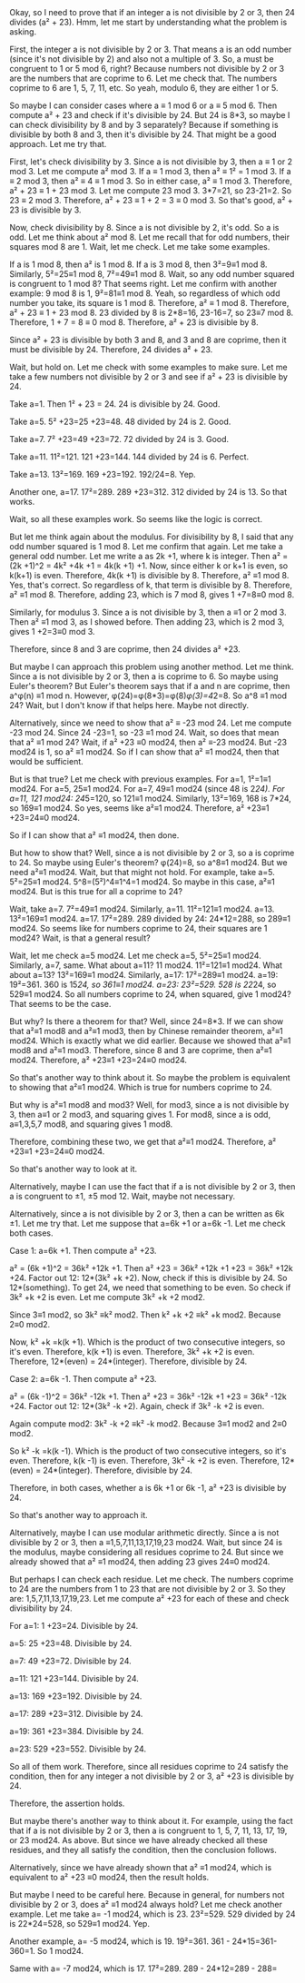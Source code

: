 <think>
Okay, so I need to prove that if an integer a is not divisible by 2 or 3, then 24 divides (a² + 23). Hmm, let me start by understanding what the problem is asking. 

First, the integer a is not divisible by 2 or 3. That means a is an odd number (since it's not divisible by 2) and also not a multiple of 3. So, a must be congruent to 1 or 5 mod 6, right? Because numbers not divisible by 2 or 3 are the numbers that are coprime to 6. Let me check that. The numbers coprime to 6 are 1, 5, 7, 11, etc. So yeah, modulo 6, they are either 1 or 5. 

So maybe I can consider cases where a ≡ 1 mod 6 or a ≡ 5 mod 6. Then compute a² + 23 and check if it's divisible by 24. But 24 is 8*3, so maybe I can check divisibility by 8 and by 3 separately? Because if something is divisible by both 8 and 3, then it's divisible by 24. That might be a good approach. Let me try that.

First, let's check divisibility by 3. Since a is not divisible by 3, then a ≡ 1 or 2 mod 3. Let me compute a² mod 3. If a ≡ 1 mod 3, then a² ≡ 1² = 1 mod 3. If a ≡ 2 mod 3, then a² ≡ 4 ≡ 1 mod 3. So in either case, a² ≡ 1 mod 3. Therefore, a² + 23 ≡ 1 + 23 mod 3. Let me compute 23 mod 3. 3*7=21, so 23-21=2. So 23 ≡ 2 mod 3. Therefore, a² + 23 ≡ 1 + 2 = 3 ≡ 0 mod 3. So that's good, a² + 23 is divisible by 3. 

Now, check divisibility by 8. Since a is not divisible by 2, it's odd. So a is odd. Let me think about a² mod 8. Let me recall that for odd numbers, their squares mod 8 are 1. Wait, let me check. Let me take some examples. 

If a is 1 mod 8, then a² is 1 mod 8. If a is 3 mod 8, then 3²=9≡1 mod 8. Similarly, 5²=25≡1 mod 8, 7²=49≡1 mod 8. Wait, so any odd number squared is congruent to 1 mod 8? That seems right. Let me confirm with another example: 9 mod 8 is 1, 9²=81≡1 mod 8. Yeah, so regardless of which odd number you take, its square is 1 mod 8. Therefore, a² ≡ 1 mod 8. Therefore, a² + 23 ≡ 1 + 23 mod 8. 23 divided by 8 is 2*8=16, 23-16=7, so 23≡7 mod 8. Therefore, 1 + 7 = 8 ≡ 0 mod 8. Therefore, a² + 23 is divisible by 8. 

Since a² + 23 is divisible by both 3 and 8, and 3 and 8 are coprime, then it must be divisible by 24. Therefore, 24 divides a² + 23. 

Wait, but hold on. Let me check with some examples to make sure. Let me take a few numbers not divisible by 2 or 3 and see if a² + 23 is divisible by 24. 

Take a=1. Then 1² + 23 = 24. 24 is divisible by 24. Good. 

Take a=5. 5² +23=25 +23=48. 48 divided by 24 is 2. Good. 

Take a=7. 7² +23=49 +23=72. 72 divided by 24 is 3. Good. 

Take a=11. 11²=121. 121 +23=144. 144 divided by 24 is 6. Perfect. 

Take a=13. 13²=169. 169 +23=192. 192/24=8. Yep. 

Another one, a=17. 17²=289. 289 +23=312. 312 divided by 24 is 13. So that works. 

Wait, so all these examples work. So seems like the logic is correct. 

But let me think again about the modulus. For divisibility by 8, I said that any odd number squared is 1 mod 8. Let me confirm that again. Let me take a general odd number. Let me write a as 2k +1, where k is integer. Then a² = (2k +1)^2 = 4k² +4k +1 = 4k(k +1) +1. Now, since either k or k+1 is even, so k(k+1) is even. Therefore, 4k(k +1) is divisible by 8. Therefore, a² ≡1 mod 8. Yes, that's correct. So regardless of k, that term is divisible by 8. Therefore, a² ≡1 mod 8. Therefore, adding 23, which is 7 mod 8, gives 1 +7=8≡0 mod 8. 

Similarly, for modulus 3. Since a is not divisible by 3, then a ≡1 or 2 mod 3. Then a² ≡1 mod 3, as I showed before. Then adding 23, which is 2 mod 3, gives 1 +2=3≡0 mod 3. 

Therefore, since 8 and 3 are coprime, then 24 divides a² +23. 

But maybe I can approach this problem using another method. Let me think. Since a is not divisible by 2 or 3, then a is coprime to 6. So maybe using Euler's theorem? But Euler's theorem says that if a and n are coprime, then a^φ(n) ≡1 mod n. However, φ(24)=φ(8*3)=φ(8)*φ(3)=4*2=8. So a^8 ≡1 mod 24? Wait, but I don't know if that helps here. Maybe not directly. 

Alternatively, since we need to show that a² ≡ -23 mod 24. Let me compute -23 mod 24. Since 24 -23=1, so -23 ≡1 mod 24. Wait, so does that mean that a² ≡1 mod 24? Wait, if a² +23 ≡0 mod24, then a² ≡-23 mod24. But -23 mod24 is 1, so a² ≡1 mod24. So if I can show that a² ≡1 mod24, then that would be sufficient. 

But is that true? Let me check with previous examples. For a=1, 1²=1≡1 mod24. For a=5, 25≡1 mod24. For a=7, 49≡1 mod24 (since 48 is 2*24). For a=11, 121 mod24: 24*5=120, so 121≡1 mod24. Similarly, 13²=169, 168 is 7*24, so 169≡1 mod24. So yes, seems like a²≡1 mod24. Therefore, a² +23≡1 +23=24≡0 mod24. 

So if I can show that a² ≡1 mod24, then done. 

But how to show that? Well, since a is not divisible by 2 or 3, so a is coprime to 24. So maybe using Euler's theorem? φ(24)=8, so a^8≡1 mod24. But we need a²≡1 mod24. Wait, but that might not hold. For example, take a=5. 5²=25≡1 mod24. 5^8=(5²)^4≡1^4=1 mod24. So maybe in this case, a²≡1 mod24. But is this true for all a coprime to 24? 

Wait, take a=7. 7²=49≡1 mod24. Similarly, a=11. 11²=121≡1 mod24. a=13. 13²=169≡1 mod24. a=17. 17²=289. 289 divided by 24: 24*12=288, so 289≡1 mod24. So seems like for numbers coprime to 24, their squares are 1 mod24? Wait, is that a general result? 

Wait, let me check a=5 mod24. Let me check a=5, 5²=25≡1 mod24. Similarly, a=7, same. What about a=11? 11 mod24. 11²=121≡1 mod24. What about a=13? 13²=169≡1 mod24. Similarly, a=17: 17²=289≡1 mod24. a=19: 19²=361. 360 is 15*24, so 361≡1 mod24. a=23: 23²=529. 528 is 22*24, so 529≡1 mod24. So all numbers coprime to 24, when squared, give 1 mod24? That seems to be the case. 

But why? Is there a theorem for that? Well, since 24=8*3. If we can show that a²≡1 mod8 and a²≡1 mod3, then by Chinese remainder theorem, a²≡1 mod24. Which is exactly what we did earlier. Because we showed that a²≡1 mod8 and a²≡1 mod3. Therefore, since 8 and 3 are coprime, then a²≡1 mod24. Therefore, a² +23≡1 +23=24≡0 mod24. 

So that's another way to think about it. So maybe the problem is equivalent to showing that a²≡1 mod24. Which is true for numbers coprime to 24. 

But why is a²≡1 mod8 and mod3? Well, for mod3, since a is not divisible by 3, then a≡1 or 2 mod3, and squaring gives 1. For mod8, since a is odd, a≡1,3,5,7 mod8, and squaring gives 1 mod8. 

Therefore, combining these two, we get that a²≡1 mod24. Therefore, a² +23≡1 +23=24≡0 mod24. 

So that's another way to look at it. 

Alternatively, maybe I can use the fact that if a is not divisible by 2 or 3, then a is congruent to ±1, ±5 mod 12. Wait, maybe not necessary. 

Alternatively, since a is not divisible by 2 or 3, then a can be written as 6k ±1. Let me try that. Let me suppose that a=6k +1 or a=6k -1. Let me check both cases. 

Case 1: a=6k +1. Then compute a² +23. 

a² = (6k +1)^2 = 36k² +12k +1. Then a² +23 = 36k² +12k +1 +23 = 36k² +12k +24. Factor out 12: 12*(3k² +k +2). Now, check if this is divisible by 24. So 12*(something). To get 24, we need that something to be even. So check if 3k² +k +2 is even. Let me compute 3k² +k +2 mod2. 

Since 3≡1 mod2, so 3k² ≡k² mod2. Then k² +k +2 ≡k² +k mod2. Because 2≡0 mod2. 

Now, k² +k =k(k +1). Which is the product of two consecutive integers, so it's even. Therefore, k(k +1) is even. Therefore, 3k² +k +2 is even. Therefore, 12*(even) = 24*(integer). Therefore, divisible by 24. 

Case 2: a=6k -1. Then compute a² +23. 

a² = (6k -1)^2 = 36k² -12k +1. Then a² +23 = 36k² -12k +1 +23 = 36k² -12k +24. Factor out 12: 12*(3k² -k +2). Again, check if 3k² -k +2 is even. 

Again compute mod2: 3k² -k +2 ≡k² -k mod2. Because 3≡1 mod2 and 2≡0 mod2. 

So k² -k =k(k -1). Which is the product of two consecutive integers, so it's even. Therefore, k(k -1) is even. Therefore, 3k² -k +2 is even. Therefore, 12*(even) = 24*(integer). Therefore, divisible by 24. 

Therefore, in both cases, whether a is 6k +1 or 6k -1, a² +23 is divisible by 24. 

So that's another way to approach it. 

Alternatively, maybe I can use modular arithmetic directly. Since a is not divisible by 2 or 3, then a ≡1,5,7,11,13,17,19,23 mod24. Wait, but since 24 is the modulus, maybe considering all residues coprime to 24. But since we already showed that a² ≡1 mod24, then adding 23 gives 24≡0 mod24. 

But perhaps I can check each residue. Let me check. The numbers coprime to 24 are the numbers from 1 to 23 that are not divisible by 2 or 3. So they are: 1,5,7,11,13,17,19,23. Let me compute a² +23 for each of these and check divisibility by 24. 

For a=1: 1 +23=24. Divisible by 24. 

a=5: 25 +23=48. Divisible by 24. 

a=7: 49 +23=72. Divisible by 24. 

a=11: 121 +23=144. Divisible by 24. 

a=13: 169 +23=192. Divisible by 24. 

a=17: 289 +23=312. Divisible by 24. 

a=19: 361 +23=384. Divisible by 24. 

a=23: 529 +23=552. Divisible by 24. 

So all of them work. Therefore, since all residues coprime to 24 satisfy the condition, then for any integer a not divisible by 2 or 3, a² +23 is divisible by 24. 

Therefore, the assertion holds. 

But maybe there's another way to think about it. For example, using the fact that if a is not divisible by 2 or 3, then a is congruent to 1, 5, 7, 11, 13, 17, 19, or 23 mod24. As above. But since we have already checked all these residues, and they all satisfy the condition, then the conclusion follows. 

Alternatively, since we have already shown that a² ≡1 mod24, which is equivalent to a² +23 ≡0 mod24, then the result holds. 

But maybe I need to be careful here. Because in general, for numbers not divisible by 2 or 3, does a² ≡1 mod24 always hold? Let me check another example. Let me take a= -1 mod24, which is 23. 23²=529. 529 divided by 24 is 22*24=528, so 529≡1 mod24. Yep. 

Another example, a= -5 mod24, which is 19. 19²=361. 361 - 24*15=361-360=1. So 1 mod24. 

Same with a= -7 mod24, which is 17. 17²=289. 289 - 24*12=289 - 288=